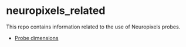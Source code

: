 # neuropixels_related

This repo contains information related to the use of Neuropixels probes.

* [Probe dimensions](probe_dimensions.md)
